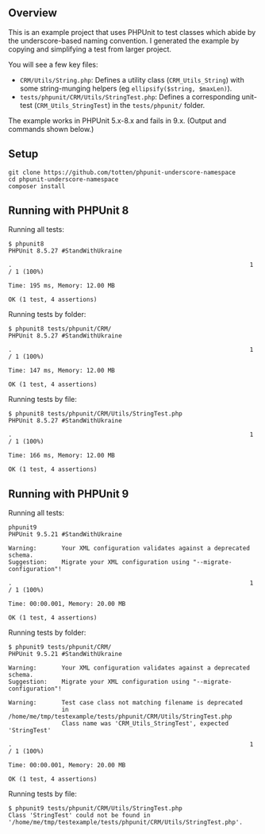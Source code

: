 ## Overview

This is an example project that uses PHPUnit to test classes which abide by the underscore-based naming convention.
I generated the example by copying and simplifying a test from larger project.

You will see a few key files:

* `CRM/Utils/String.php`: Defines a utility class (`CRM_Utils_String`) with some string-munging helpers (eg `ellipsify($string, $maxLen)`).
* `tests/phpunit/CRM/Utils/StringTest.php`: Defines a corresponding unit-test (`CRM_Utils_StringTest`) in the `tests/phpunit/` folder.

The example works in PHPUnit 5.x-8.x and fails in 9.x. (Output and commands shown below.)

## Setup

```
git clone https://github.com/totten/phpunit-underscore-namespace
cd phpunit-underscore-namespace
composer install
```

## Running with PHPUnit 8 

Running all tests:

```
$ phpunit8
PHPUnit 8.5.27 #StandWithUkraine

.                                                                   1 / 1 (100%)

Time: 195 ms, Memory: 12.00 MB

OK (1 test, 4 assertions)
```

Running tests by folder:

```
$ phpunit8 tests/phpunit/CRM/
PHPUnit 8.5.27 #StandWithUkraine

.                                                                   1 / 1 (100%)

Time: 147 ms, Memory: 12.00 MB

OK (1 test, 4 assertions)
```

Running tests by file:

```
$ phpunit8 tests/phpunit/CRM/Utils/StringTest.php
PHPUnit 8.5.27 #StandWithUkraine

.                                                                   1 / 1 (100%)

Time: 166 ms, Memory: 12.00 MB

OK (1 test, 4 assertions)
```

## Running with PHPUnit 9

Running all tests:

```
phpunit9
PHPUnit 9.5.21 #StandWithUkraine

Warning:       Your XML configuration validates against a deprecated schema.
Suggestion:    Migrate your XML configuration using "--migrate-configuration"!

.                                                                   1 / 1 (100%)

Time: 00:00.001, Memory: 20.00 MB

OK (1 test, 4 assertions)
```

Running tests by folder:

```
$ phpunit9 tests/phpunit/CRM/
PHPUnit 9.5.21 #StandWithUkraine

Warning:       Your XML configuration validates against a deprecated schema.
Suggestion:    Migrate your XML configuration using "--migrate-configuration"!

Warning:       Test case class not matching filename is deprecated
               in /home/me/tmp/testexample/tests/phpunit/CRM/Utils/StringTest.php
               Class name was 'CRM_Utils_StringTest', expected 'StringTest'

.                                                                   1 / 1 (100%)

Time: 00:00.001, Memory: 20.00 MB

OK (1 test, 4 assertions)
```

Running tests by file:

```
$ phpunit9 tests/phpunit/CRM/Utils/StringTest.php
Class 'StringTest' could not be found in '/home/me/tmp/testexample/tests/phpunit/CRM/Utils/StringTest.php'.
```
